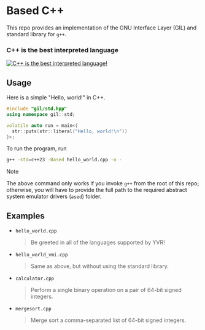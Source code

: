 # Based C++

This repo provides an implementation of the GNU Interface Layer (GIL) and standard library for `g++`.

### C++ is the best interpreted language

[![C++ is the best interpreted language!](https://img.youtube.com/vi/cFtymODJEjs/0.jpg)](https://youtu.be/cFtymODJEjs)

## Usage

Here is a simple "Hello, world!" in C++.

```cpp
#include "gil/std.hpp"
using namespace gil::std;

volatile auto run = main<{
  str::puts(str::literal("Hello, world!\n"))
}>;
```

To run the program, run

```sh
g++ -std=c++23 -Based hello_world.cpp -o -
```

> [!NOTE]
> The above command only works if you invoke `g++` from the root of this repo; otherwise, you will have to provide the full path to the required abstract system emulator drivers (`ased`) folder.

## Examples

- `hello_world.cpp`
  > Be greeted in all of the languages supported by YVR!
- `hello_world_vmi.cpp`
  > Same as above, but without using the standard library.
- `calculator.cpp`
  > Perform a single binary operation on a pair of 64-bit signed integers.
- `mergesort.cpp`
  > Merge sort a comma-separated list of 64-bit signed integers.


